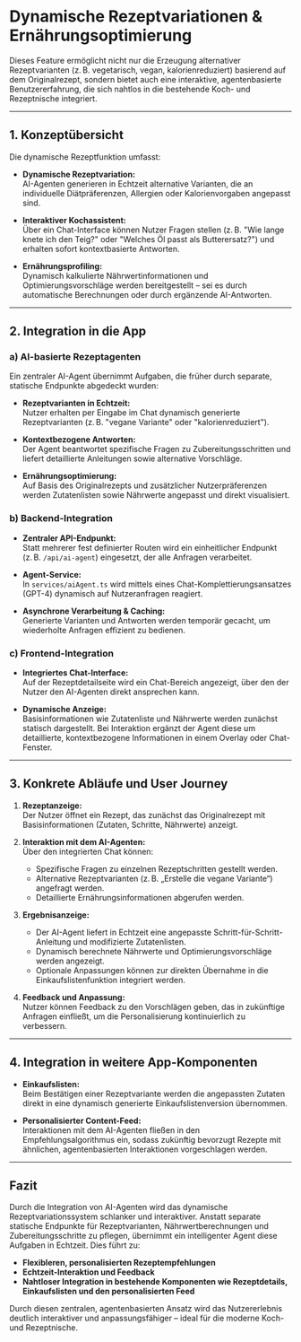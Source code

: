 # Dynamische Rezeptvariationen & Ernährungsoptimierung

Dieses Feature ermöglicht nicht nur die Erzeugung alternativer Rezeptvarianten (z. B. vegetarisch, vegan, kalorienreduziert) basierend auf dem Originalrezept, sondern bietet auch eine interaktive, agentenbasierte Benutzererfahrung, die sich nahtlos in die bestehende Koch- und Rezeptnische integriert.

---

## 1. Konzeptübersicht

Die dynamische Rezeptfunktion umfasst:

- **Dynamische Rezeptvariation:**  
  AI-Agenten generieren in Echtzeit alternative Varianten, die an individuelle Diätpräferenzen, Allergien oder Kalorienvorgaben angepasst sind.

- **Interaktiver Kochassistent:**  
  Über ein Chat-Interface können Nutzer Fragen stellen (z. B. "Wie lange knete ich den Teig?" oder "Welches Öl passt als Butterersatz?") und erhalten sofort kontextbasierte Antworten.

- **Ernährungsprofiling:**  
  Dynamisch kalkulierte Nährwertinformationen und Optimierungsvorschläge werden bereitgestellt – sei es durch automatische Berechnungen oder durch ergänzende AI-Antworten.

---

## 2. Integration in die App

### a) AI-basierte Rezeptagenten

Ein zentraler AI-Agent übernimmt Aufgaben, die früher durch separate, statische Endpunkte abgedeckt wurden:
- **Rezeptvarianten in Echtzeit:**  
  Nutzer erhalten per Eingabe im Chat dynamisch generierte Rezeptvarianten (z. B. "vegane Variante" oder "kalorienreduziert").
  
- **Kontextbezogene Antworten:**  
  Der Agent beantwortet spezifische Fragen zu Zubereitungsschritten und liefert detaillierte Anleitungen sowie alternative Vorschläge.
  
- **Ernährungsoptimierung:**  
  Auf Basis des Originalrezepts und zusätzlicher Nutzerpräferenzen werden Zutatenlisten sowie Nährwerte angepasst und direkt visualisiert.

### b) Backend-Integration

- **Zentraler API-Endpunkt:**  
  Statt mehrerer fest definierter Routen wird ein einheitlicher Endpunkt (z. B. `/api/ai-agent`) eingesetzt, der alle Anfragen verarbeitet.
  
- **Agent-Service:**  
  In `services/aiAgent.ts` wird mittels eines Chat-Komplettierungsansatzes (GPT-4) dynamisch auf Nutzeranfragen reagiert.

- **Asynchrone Verarbeitung & Caching:**  
  Generierte Varianten und Antworten werden temporär gecacht, um wiederholte Anfragen effizient zu bedienen.

### c) Frontend-Integration

- **Integriertes Chat-Interface:**  
  Auf der Rezeptdetailseite wird ein Chat-Bereich angezeigt, über den der Nutzer den AI-Agenten direkt ansprechen kann.
  
- **Dynamische Anzeige:**  
  Basisinformationen wie Zutatenliste und Nährwerte werden zunächst statisch dargestellt. Bei Interaktion ergänzt der Agent diese um detaillierte, kontextbezogene Informationen in einem Overlay oder Chat-Fenster.

---

## 3. Konkrete Abläufe und User Journey

1. **Rezeptanzeige:**  
   Der Nutzer öffnet ein Rezept, das zunächst das Originalrezept mit Basisinformationen (Zutaten, Schritte, Nährwerte) anzeigt.

2. **Interaktion mit dem AI-Agenten:**  
   Über den integrierten Chat können:
   - Spezifische Fragen zu einzelnen Rezeptschritten gestellt werden.
   - Alternative Rezeptvarianten (z. B. „Erstelle die vegane Variante“) angefragt werden.
   - Detaillierte Ernährungsinformationen abgerufen werden.

3. **Ergebnisanzeige:**  
   - Der AI-Agent liefert in Echtzeit eine angepasste Schritt-für-Schritt-Anleitung und modifizierte Zutatenlisten.
   - Dynamisch berechnete Nährwerte und Optimierungsvorschläge werden angezeigt.
   - Optionale Anpassungen können zur direkten Übernahme in die Einkaufslistenfunktion integriert werden.

4. **Feedback und Anpassung:**  
   Nutzer können Feedback zu den Vorschlägen geben, das in zukünftige Anfragen einfließt, um die Personalisierung kontinuierlich zu verbessern.

---

## 4. Integration in weitere App-Komponenten

- **Einkaufslisten:**  
  Beim Bestätigen einer Rezeptvariante werden die angepassten Zutaten direkt in eine dynamisch generierte Einkaufslistenversion übernommen.

- **Personalisierter Content-Feed:**  
  Interaktionen mit dem AI-Agenten fließen in den Empfehlungsalgorithmus ein, sodass zukünftig bevorzugt Rezepte mit ähnlichen, agentenbasierten Interaktionen vorgeschlagen werden.

---

## Fazit

Durch die Integration von AI-Agenten wird das dynamische Rezeptvariationssystem schlanker und interaktiver. Anstatt separate statische Endpunkte für Rezeptvarianten, Nährwertberechnungen und Zubereitungsschritte zu pflegen, übernimmt ein intelligenter Agent diese Aufgaben in Echtzeit. Dies führt zu:

- **Flexibleren, personalisierten Rezeptempfehlungen**
- **Echtzeit-Interaktion und Feedback**
- **Nahtloser Integration in bestehende Komponenten wie Rezeptdetails, Einkaufslisten und den personalisierten Feed**

Durch diesen zentralen, agentenbasierten Ansatz wird das Nutzererlebnis deutlich interaktiver und anpassungsfähiger – ideal für die moderne Koch- und Rezeptnische.


